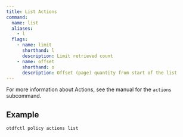 ```yaml
---
title: List Actions
command:
  name: list
  aliases:
    - l
  flags:
    - name: limit
      shorthand: l
      description: Limit retrieved count
    - name: offset
      shorthand: o
      description: Offset (page) quantity from start of the list
---
```


For more information about Actions, see the manual for the `actions` subcommand.

## Example

```shell
otdfctl policy actions list
```
